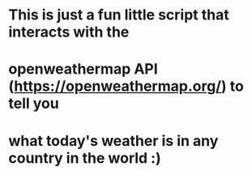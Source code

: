 # This is just a fun little script that interacts with the
# openweathermap API (https://openweathermap.org/) to tell you
# what today's weather is in any country in the world :)
